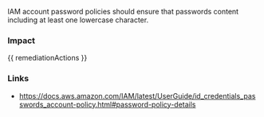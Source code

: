 
IAM account password policies should ensure that passwords content including at least one lowercase character.


### Impact
<!-- Add Impact here -->

<!-- DO NOT CHANGE -->
{{ remediationActions }}

### Links
- https://docs.aws.amazon.com/IAM/latest/UserGuide/id_credentials_passwords_account-policy.html#password-policy-details


